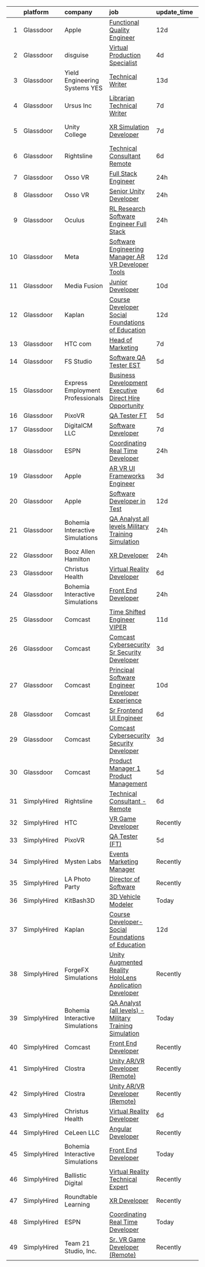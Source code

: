 

|    | platform    | company                          | job                                                                                                                                                                                                                                                                                                                                                                                                                                                                                                                                                                                                                                                                                                                                                                                                                                                                                                                                                                                                                                                                                                                                                                                                                                                                                                                                                                                                                                                                                                                                                                                                                                 | update_time   | location             |
|---:|:------------|:---------------------------------|:------------------------------------------------------------------------------------------------------------------------------------------------------------------------------------------------------------------------------------------------------------------------------------------------------------------------------------------------------------------------------------------------------------------------------------------------------------------------------------------------------------------------------------------------------------------------------------------------------------------------------------------------------------------------------------------------------------------------------------------------------------------------------------------------------------------------------------------------------------------------------------------------------------------------------------------------------------------------------------------------------------------------------------------------------------------------------------------------------------------------------------------------------------------------------------------------------------------------------------------------------------------------------------------------------------------------------------------------------------------------------------------------------------------------------------------------------------------------------------------------------------------------------------------------------------------------------------------------------------------------------------|:--------------|:---------------------|
|  1 | Glassdoor   | Apple                            | [Functional Quality Engineer](https://www.glassdoor.com/partner/jobListing.htm?pos=113&ao=1110586&s=58&guid=00000182815f63fba22388c6756a4aef&src=GD_JOB_AD&t=SR&vt=w&cs=1_cbaca773&cb=1660027889040&jobListingId=1008034378640&cpc=AC285F3A3ECA6BB0&jrtk=3-0-1ga0lup16m6rr801-1ga0lup1ng4e2800-43c7330fad5ffcec--6NYlbfkN0BvKrLyj5gPmtZO9T8euul8TCxuuKNOtzRJOomxnwSEodTz2Bc-sPZlt2Zgji_QUXFh8lrwF8Js11CfuiTsiDPD1-78bEtOWy8QgDVdOIzBMNIbLMW7K23uFOnftuPrmL6qRppLJBBc-zFhVqeU2ioLYf8bvhV59MeokSRuTzrdjIbrVU1KJlo97YlcQPwFzeUbbmM-f3X7O4-5r18F1KfPH2AVSnYCVefGdWNVQPQG6PVtGyF0y1fsO5RePPkvreXrZq-uKNdvWEDyquuYKVkdm0K-nI58nF-XEKvehske-BWAv9s6Om9u6TJNKLsKtmaFuwm427OKEUW5cW8cJrYF3iQYQv13mfwD8hAoSjmZgNS9zq4zxDELLGRbRbOOpmCKHqmkE9BN9hh9W4ExJIq79xEKphwwKDh3IzTdwiD7ncgOO87qw1jKT8uYK5kx7VL7btmAcKFVWGXNuXLNpqCen5OWsj3KEMkwQZUvFAdDzDoLS8Do4qwr3CpNCLH-X1Hx4ZEiqxDkluluojw914opzlxw-WEHx7h4HcbfZhYnvxPKSsJDq4nqXqbmRV75G5WMgtG08HOZiYorQZlkqr10xpxL0Gh3q3K1cI29uUIS7KBLXEnkGszCKW8S6fzbB0YFEHEcbdLhzWSHPPAmC71kWWhnEUKABO90leinaAE8foVUrE1U3oF2J4THnASDq3_Ft7MZ0X-Wk_NAXwF-RN5p9WmZuTDOB4pktXSDAZ6BrhSMOyk1kbd8NqwIXxKwdEa_hz31yUsOJSd4XRaUaZTgM1B_S2NNAZryCH9RaPt1jIGlLBm2p6dpGGF2L56eQFWYVqEsFA3_DX0CTXJ7E7mhMqAuAJVahWtXKNz0904s7i6eFhE79Gyt0sDtJycfOq-dPxvsWztRwaZchTTbvq9O1Qu1OoIy3m5ueOzJYQJMyU9rcror4NaK00QkklLlQ7eWS2QVgdIFFw%3D%3D)                                                                                                                                                                                                                                                                                       | 12d           | Cupertino, CA        |
|  2 | Glassdoor   | disguise                         | [Virtual Production Specialist](https://www.glassdoor.com/partner/jobListing.htm?pos=125&ao=1136043&s=58&guid=00000182815f63fba22388c6756a4aef&src=GD_JOB_AD&t=SR&vt=w&cs=1_5813a09d&cb=1660027889042&jobListingId=1008053583866&jrtk=3-0-1ga0lup16m6rr801-1ga0lup1ng4e2800-dbda417d032ffc02-)                                                                                                                                                                                                                                                                                                                                                                                                                                                                                                                                                                                                                                                                                                                                                                                                                                                                                                                                                                                                                                                                                                                                                                                                                                                                                                                                      | 4d            | Los Angeles, CA      |
|  3 | Glassdoor   | Yield Engineering Systems  YES   | [Technical Writer](https://www.glassdoor.com/partner/jobListing.htm?pos=101&ao=1110586&s=58&guid=00000182815f63fba22388c6756a4aef&src=GD_JOB_AD&t=SR&vt=w&ea=1&cs=1_801f9797&cb=1660027889039&jobListingId=1008030892162&cpc=68A00FE77CC7F784&jrtk=3-0-1ga0lup16m6rr801-1ga0lup1ng4e2800-a55e992267a9518d--6NYlbfkN0BVP5m4HQPSNcMee-G5E3rxxejvMUiv_ikgeK7aBOuyzTZqSy5xc_KTWU8kkp9btSujrhf6kI4FvM_sf4oxt4uUtKXaEUx5qiG8Tcr4IQso_Ea3WtytBnAk9nn0wzolXkRm1hFL39UWxkdj03argBEknToSx1QUBEnEBXgE2aV7C553rPMCWqEHP99lE2j5WvFqsinN1hLfze3etYldKI1u0Dnqw_S16c2yhVL4Z5NToShWf7hgMBobKbS-hIUR6_hXGIyunk5myl9C8_QU6S6wTQATuuD9-LUsVBW0kCSJmJV6LQvxr4sgHy1ZQUTzcfNxnS-a-mNIw3pyuwc_erpK1mJICfie65RIGEvgsz02upppUoLCLy8lULm5k3G4x4dWtBqsz_SXoHxpu67pGa5c6AAxQjVVhY8-b_8SX4HaYhJ78x9u3nvK5asYFYK0mMZRIGriWNdh6cOVFXh28LtZzcoqZ0nMdPLZJJiVaadczGP2jl4izqRDlEyUIxQ7qgMrb8_20pycpA%3D%3D)                                                                                                                                                                                                                                                                                                                                                                                                                                                                                                                                                                                                                                                                                                                                                             | 13d           | Valencia, CA         |
|  4 | Glassdoor   | Ursus  Inc                       | [Librarian Technical Writer](https://www.glassdoor.com/partner/jobListing.htm?pos=116&ao=1110586&s=58&guid=00000182815f63fba22388c6756a4aef&src=GD_JOB_AD&t=SR&vt=w&ea=1&cs=1_63a1ec9f&cb=1660027889041&jobListingId=1008044944407&cpc=F41FEAB56D215062&jrtk=3-0-1ga0lup16m6rr801-1ga0lup1ng4e2800-83b452aef06402e8--6NYlbfkN0CT8vBT9H5mqECx2dfLV_FONLPDKpIRssxVwtj05Tmm4rA5I0VNOPdM1oYsK66ov5qAZ0xrrCKxr-PSiKeqDuZZ3fzv2awHhKXwIjf3CPGqpOjp7zpg4qVC67oIrdNguA182wCncavh2A1WgxcWBEEM8SyEVxXe4uuy3GtF5hWFDyO5ryBBc4ErL3xR6haq7qhkqcqrWbSOcpSp-lQY5wMiuCoDixKrPstGn5sAjpZlwW0g3hb_odD-SmGiUGXaPsnYhezhSJPV0hyp7d1s9X-rF2-ZnR8WxHbvHFF2ThdM7wrkLHe98S8pfQqiWF3TnjcH-2idVD1qmZb0gkswqWu9gv8xqgzVGbb-z7kwtOUJQH04zjPgU5fPSfLNqn_pSuewbXvM-o03sBhwQCDBLGD2AEvKBQcxdP_4NRQ_7OpaRe7OpjMd17sgvRmnKrEFGD-rUtU3V0k--tscVr9OFgLOPqQ2TXUhCSrpiBJbu4FfkQplyDnlYbL1fz6OqhYTL4EwKI90RESmx-19l0Ny2fqnIInQxnK3RqecyuDMxA_SRTMEW098BbWTrYcHsvZydI_uFvJz4BsVsgaPcQmCMHGxIy0kgxHHR22PAvB7ZFi9-Sx9drM5L9pwg7g50xrd7To2oohraJG5GjAr0Xi7Cmj4BeHpdfo3e45wbB0DHQrRlnHMrJH0bdiQUXd3QbyUzD0kyA8cHo0EgcHuKj2BhzLsvvAbyBzxznJPs9tPqxgAniKeElReFkQi-mQ0jCl5pIz87Sxn-cWqZn8LEmuWHLHItZRQATm6m6QVz2S5qm5juE1oFsupKxM9EMcn0Z_IxgeAxYzMFLbMnIjXufNld1m59ekE-WUs06pOFYUj_FIhpUCTDNrjXo42LpdU-cKWTJ5hREEr0Bg7Y8jsrheGmvmTjs-MhDgJWFmRIJMVmEnBjVWmLJG1_wadboZng4ij5YS3iKiB-IsENmQGFXvDmqBkKAHwk6qjuAOam7AI5zCxnbKA4wPPXkfzW8a8ogg2ovw%3D)                                                                                                                                                                                                                                 | 7d            | Redmond, WA          |
|  5 | Glassdoor   | Unity College                    | [XR Simulation Developer](https://www.glassdoor.com/partner/jobListing.htm?pos=122&ao=1136043&s=58&guid=00000182815f63fba22388c6756a4aef&src=GD_JOB_AD&t=SR&vt=w&cs=1_6b0e6f70&cb=1660027889041&jobListingId=1008045170781&jrtk=3-0-1ga0lup16m6rr801-1ga0lup1ng4e2800-7e8d932c473e18f5-)                                                                                                                                                                                                                                                                                                                                                                                                                                                                                                                                                                                                                                                                                                                                                                                                                                                                                                                                                                                                                                                                                                                                                                                                                                                                                                                                            | 7d            | New Gloucester, ME   |
|  6 | Glassdoor   | Rightsline                       | [Technical Consultant   Remote](https://www.glassdoor.com/partner/jobListing.htm?pos=126&ao=1136043&s=58&guid=00000182815f63fba22388c6756a4aef&src=GD_JOB_AD&t=SR&vt=w&ea=1&cs=1_5ba3c322&cb=1660027889042&jobListingId=1008048646184&jrtk=3-0-1ga0lup16m6rr801-1ga0lup1ng4e2800-a681c0a899b70068-)                                                                                                                                                                                                                                                                                                                                                                                                                                                                                                                                                                                                                                                                                                                                                                                                                                                                                                                                                                                                                                                                                                                                                                                                                                                                                                                                 | 6d            | Los Angeles, CA      |
|  7 | Glassdoor   | Osso VR                          | [Full Stack Engineer](https://www.glassdoor.com/partner/jobListing.htm?pos=127&ao=1136043&s=58&guid=00000182815f63fba22388c6756a4aef&src=GD_JOB_AD&t=SR&vt=w&cs=1_518f5824&cb=1660027889042&jobListingId=1008060795548&jrtk=3-0-1ga0lup16m6rr801-1ga0lup1ng4e2800-24c39638a507cf01-)                                                                                                                                                                                                                                                                                                                                                                                                                                                                                                                                                                                                                                                                                                                                                                                                                                                                                                                                                                                                                                                                                                                                                                                                                                                                                                                                                | 24h           | Remote               |
|  8 | Glassdoor   | Osso VR                          | [Senior Unity Developer](https://www.glassdoor.com/partner/jobListing.htm?pos=121&ao=1136043&s=58&guid=00000182815f63fba22388c6756a4aef&src=GD_JOB_AD&t=SR&vt=w&cs=1_168061bf&cb=1660027889041&jobListingId=1008060831234&jrtk=3-0-1ga0lup16m6rr801-1ga0lup1ng4e2800-a6327ebfa0ccbba5-)                                                                                                                                                                                                                                                                                                                                                                                                                                                                                                                                                                                                                                                                                                                                                                                                                                                                                                                                                                                                                                                                                                                                                                                                                                                                                                                                             | 24h           | Remote               |
|  9 | Glassdoor   | Oculus                           | [RL Research Software Engineer   Full Stack](https://www.glassdoor.com/partner/jobListing.htm?pos=105&ao=1110586&s=58&guid=00000182815f63fba22388c6756a4aef&src=GD_JOB_AD&t=SR&vt=w&cs=1_10ae878d&cb=1660027889039&jobListingId=1008061777948&cpc=9EDA28EADF1DF7F0&jrtk=3-0-1ga0lup16m6rr801-1ga0lup1ng4e2800-287f2fd63625920d--6NYlbfkN0DYl4UJW4r1Vl7FEn6T9F-rD9lpC-0oMJVSiWjK_MGUd8e8cHXcpv6KPyjLHZEfqkVDT8BL02zSvLoHpcfsSGsBtoES-aRgRKaU6FSl-DkHG1cnhcX_YE2Nmmfv1SwJj9U_SQnIBH7FDDHkAr9L545JIm59MEEmngSL7D7iaUp0A_o53PJjwDy9ZWzi4wx1V9iCJXr106OKzAz0PfTrocWzZhULH03s4MFdgliR4bXvQGnGj-mm0YT1y8o4PD1KOGou7Ue5l3cfx2S1S3gG53xnJhQRE4trM0AiwGvLwjFZMUoTLDXmXl3RW_62vSQ62BeCfCjIKUJoU6NAXB9txnRQr7wlU9GG827XQlTEJPwuPgYQsHkYP4A1hgY-wVcnl0QYfoiFoXF0ffl3RueeivoyKwliGpAKg8jN-p0lDmp__R9Jw0qPwsJqP0QF6CqIFixdjCfra2EQXtsAOrhqSFHVLaZd9JHTw5FINnYuNHg7mb4iE9jM4wHpFRjubd593T83OreqEc0salzpvJ8Zl37f46vyMvNzdLS5DRiyGLBfNP6Ps1iNZKwQYau6ZBPoaOt9ji2Gn_lP7vrkwxdRSnkVjmGW7XBSaDrSYwfU8XpB3O8FqenB4gzYJFvnAxE3pAYXil_fif7pxBWqS7fT0j_Y30V7ZwQq1kM0eoPSKDwmlDf2-WK3-c9twsf01x5PC74k2QKF6ZHUtQVlCVbaWYv8jLnycMU6Y7s-CdFhcbJ6KU-fA7e7uIZay4JC4KdY89W1A5fVP5W03OMVAlqp0z3M0UfM0qoWiqpUPdQl27N_u4Hd48qiu69ayB_i4BlsDCAiWrkUqcP7aeCbBbOfNqGjkq_oETgOC7KaXw-Pj1bcOlT-w7Vk_rmd8m0v2qiycuAq1d8Q8zb7mmBMGj-QNh4bZZ7Y5gZKpOgBXrFxtuYmucETz-FsoVje27eJzhkLqS7lhWXjoDnodFBb9MCZRQRLiFq7TVkswP-_u76Ghtuc4-jvXyI9_tZH3QUllFzWo8mCckVtwEUyJbFU2pju_hbLVZkxg-G9nq2tubbM931xAIptNiKyFZM-Qnsm8MXHCZ-8VFlWNYtDTQ%3D%3D)                                                                                                                                        | 24h           | Seattle, WA          |
| 10 | Glassdoor   | Meta                             | [Software Engineering Manager  AR VR   Developer Tools](https://www.glassdoor.com/partner/jobListing.htm?pos=103&ao=1110586&s=58&guid=00000182815f63fba22388c6756a4aef&src=GD_JOB_AD&t=SR&vt=w&cs=1_a3b5e12d&cb=1660027889039&jobListingId=1008033314231&cpc=C5F9C09AE97B3D2F&jrtk=3-0-1ga0lup16m6rr801-1ga0lup1ng4e2800-2b621683bd873ed9--6NYlbfkN0DYl4UJW4r1Vl7FEn6T9F-rD9lpC-0oMJVSiWjK_MGUd8e8cHXcpv6KPyjLHZEfqkU7WcSZuXbmZfIUhhQ_HFC5L9AvTXuL3VHBavrUq3c4Mw-5YietqrUjyiCjTMKXU0rAyjymil50WMpzrjIuTkp2EReeXYNeQBhc0YOnDi-DVMWBl_Z0NF7SoX3QJwYOsggW4o_4BNEeialCbswwBHPfHq4nPr5XQzMvd3vZAardXJJ1GP94MAIu_moyBGbjp_6jwf14QqRV3f99wfZ8EsYHlrZiJcr113gN0jx4a3G3--hjnljm61O1AYsb12NY0Qz2lQ6oYvyHhGka3QkmaUB7Xwk6pBQPgeNCcOPF4oAQygczntKX8LH4IBhPw8v0rx7aG7MjrZQ0hU9Gt7xRpKKrP-S0sko8UUnSHQu8ROG8lgiyWZ4osfoMNmzfiM0D_siTpGtbESIh3QGBYrDB0uwyinoOLSUepUMjO9rnmxhEgOkN66_ZcCkdGL4ZBfnL_DBcJv6t4Vt8Yw4nZyEQscUJWZMlUccyOjO9kJNZn-N1ZmoJpMO-2zcYq9hdR1zCWSqhCo3o1YyHjQWeyi0eNRD5n8-zWKHrFSRt3Mq8jOFmItsOUjeM6DEvBswn1cQl4auWEbskU_97_9LXb1YetBmJKaBNIMWwg1s99MCvuRXwYJOX4O1BV_9NeEZ62x4QMlkDZXl4IupDIOkIfGqbyqOWAmiAGoYxzl50Pz3WpqdabARIn_nXuowXo7iuSEA12k-vr8mpB45kFTJ_4RedclH8EQmZnFNy_kCI83qmZ6rc4lMzu1sk7J3g48z1XzZxxeFjElfwNlQklgP6-vwzDI4BQjL_dg_B2CWPOpEDMuxbu8FnPR6Trs3geC6N07jmH4WatNaWGmIk8En1sPGpvc8orRklpTOCV2JaTfFPyxMpqoGJs52XV2twwQ3UeimcUntGidasO444eOSFHIE8Ffx1rKnNTeI174gJYrU8Ukp_ph3lvlR8F3HNUqH__IrFVjddQSoCA13GilPsDz8fnbF1jG0ffpCx2nRHvI3Z89PwH-ShryNfxp5Lqr4RCcHiahq0jQQ8wb2jrQ%3D%3D)                                                                                                                             | 12d           | Remote               |
| 11 | Glassdoor   | Media Fusion                     | [Junior Developer](https://www.glassdoor.com/partner/jobListing.htm?pos=130&ao=1136043&s=58&guid=00000182815f63fba22388c6756a4aef&src=GD_JOB_AD&t=SR&vt=w&cs=1_4dae8f54&cb=1660027889042&jobListingId=1008039143147&jrtk=3-0-1ga0lup16m6rr801-1ga0lup1ng4e2800-c19c19860d859311-)                                                                                                                                                                                                                                                                                                                                                                                                                                                                                                                                                                                                                                                                                                                                                                                                                                                                                                                                                                                                                                                                                                                                                                                                                                                                                                                                                   | 10d           | Huntsville, AL       |
| 12 | Glassdoor   | Kaplan                           | [Course Developer  Social Foundations of Education](https://www.glassdoor.com/partner/jobListing.htm?pos=118&ao=1136043&s=58&guid=00000182815f63fba22388c6756a4aef&src=GD_JOB_AD&t=SR&vt=w&ea=1&cs=1_5bcf934f&cb=1660027889041&jobListingId=1008032995009&jrtk=3-0-1ga0lup16m6rr801-1ga0lup1ng4e2800-c6080bd60cb4adfe-)                                                                                                                                                                                                                                                                                                                                                                                                                                                                                                                                                                                                                                                                                                                                                                                                                                                                                                                                                                                                                                                                                                                                                                                                                                                                                                             | 12d           | Remote               |
| 13 | Glassdoor   | HTC com                          | [Head of Marketing](https://www.glassdoor.com/partner/jobListing.htm?pos=128&ao=1136043&s=58&guid=00000182815f63fba22388c6756a4aef&src=GD_JOB_AD&t=SR&vt=w&ea=1&cs=1_3ea1514d&cb=1660027889042&jobListingId=1008043706075&jrtk=3-0-1ga0lup16m6rr801-1ga0lup1ng4e2800-cd8b158dfdadeb89-)                                                                                                                                                                                                                                                                                                                                                                                                                                                                                                                                                                                                                                                                                                                                                                                                                                                                                                                                                                                                                                                                                                                                                                                                                                                                                                                                             | 7d            | Remote               |
| 14 | Glassdoor   | FS Studio                        | [Software QA Tester   EST](https://www.glassdoor.com/partner/jobListing.htm?pos=123&ao=1136043&s=58&guid=00000182815f63fba22388c6756a4aef&src=GD_JOB_AD&t=SR&vt=w&cs=1_03a20b7f&cb=1660027889041&jobListingId=1008050331968&jrtk=3-0-1ga0lup16m6rr801-1ga0lup1ng4e2800-e12927cc237a2557-)                                                                                                                                                                                                                                                                                                                                                                                                                                                                                                                                                                                                                                                                                                                                                                                                                                                                                                                                                                                                                                                                                                                                                                                                                                                                                                                                           | 5d            | Remote               |
| 15 | Glassdoor   | Express Employment Professionals | [Business Development Executive   Direct Hire Opportunity](https://www.glassdoor.com/partner/jobListing.htm?pos=115&ao=1110586&s=58&guid=00000182815f63fba22388c6756a4aef&src=GD_JOB_AD&t=SR&vt=w&ea=1&cs=1_54a22e15&cb=1660027889041&jobListingId=1008047518646&cpc=1CBFC3E34E2A31FF&jrtk=3-0-1ga0lup16m6rr801-1ga0lup1ng4e2800-18cea55ab2aeec56--6NYlbfkN0BSnN0LMyOAGGxrx9LRLb9hpZopguP9_EtaW0NMG3m5QXMmFFuPkVxu5VHpdXPNUtOsY8F7AuBqoaJcQlHB4i-T-A0gYqSkddb1efEP6wUrga51iG2KDhm7IYk5ccQDPKCeOhXYsabp66C4gKd1cR4QkyXC4yhg2XAI63t2M25IeUz_nCd3F-gE-BCVKvvr_n5rBzOZmFKhqvWOJzCOPdZ72U4xvx-VT76qu1OCUTRBUL2dqb8IyezZmGR2KR46ux7kyvBGnLjbkKZtQn9JTQKgfwVpVQ9KBJ-xpSVKwxf0y2NOCajGM-883PML1hCBbuIRswEs1MXkXbXTQF3EVQW95HTfIGEceZyklmJXXGkauJiDPm3kVD-jPwCa0GBRae1AYea5mvOEjKjKpbNEh8pvzDGF_2h6v29dNuDKxWjQmsa_tVsyi6byVVP3kjkq0mfwukYMF1_kHc4Xu_XByFR5eEdR_r4n8MM_-nc_yYKe1pcbWCoTVNHv9wCrg_bnnHGRzxCrBXGi0Q%3D%3D)                                                                                                                                                                                                                                                                                                                                                                                                                                                                                                                                                                                                                                                                                                                     | 6d            | Sterling Heights, MI |
| 16 | Glassdoor   | PixoVR                           | [QA Tester  FT ](https://www.glassdoor.com/partner/jobListing.htm?pos=120&ao=1136043&s=58&guid=00000182815f63fba22388c6756a4aef&src=GD_JOB_AD&t=SR&vt=w&ea=1&cs=1_e3520c8d&cb=1660027889041&jobListingId=1008050046406&jrtk=3-0-1ga0lup16m6rr801-1ga0lup1ng4e2800-0b933ebe8a9a479b-)                                                                                                                                                                                                                                                                                                                                                                                                                                                                                                                                                                                                                                                                                                                                                                                                                                                                                                                                                                                                                                                                                                                                                                                                                                                                                                                                                | 5d            | Remote               |
| 17 | Glassdoor   | DigitalCM LLC                    | [Software Developer](https://www.glassdoor.com/partner/jobListing.htm?pos=129&ao=1136043&s=58&guid=00000182815f63fba22388c6756a4aef&src=GD_JOB_AD&t=SR&vt=w&ea=1&cs=1_f6c66745&cb=1660027889042&jobListingId=1008044941700&jrtk=3-0-1ga0lup16m6rr801-1ga0lup1ng4e2800-0b633cf967f45a7e-)                                                                                                                                                                                                                                                                                                                                                                                                                                                                                                                                                                                                                                                                                                                                                                                                                                                                                                                                                                                                                                                                                                                                                                                                                                                                                                                                            | 7d            | Tampa, FL            |
| 18 | Glassdoor   | ESPN                             | [Coordinating Real Time Developer](https://www.glassdoor.com/partner/jobListing.htm?pos=112&ao=1110586&s=58&guid=00000182815f63fba22388c6756a4aef&src=GD_JOB_AD&t=SR&vt=w&cs=1_dd4b93cb&cb=1660027889040&jobListingId=1008061259303&cpc=D2F1DE17EE1F43B9&jrtk=3-0-1ga0lup16m6rr801-1ga0lup1ng4e2800-93294f70bda0590a--6NYlbfkN0DAFTyt7pbDCC2JPO79CSdi1dIb81yjczP5qsKcZIxgiYm3-7g-689Ur9xqU8QiYHX0vxjHosDHNd9LRqDNa3qGoAgnMd95u3TvSi6IiPgQw6rYhEbKJZV0ezWwJKLvWGhiOvYkYD9sYAgdi_VnHJUl1Zc13VQXs5QZe6c6cSEggq4EMRGQjK5lQjooU6Zzl9DT8S26R7wGCs9jk04lcG4HvpiSXGieWH_gemh9D23AinHAG5rokIWk4RPRvRx4n32rtxSdstf64mOgN4UaV5Nb84jchpVNtGVpaQ-kaPpSpZj-lnW5NNyQeEw_IFn0i76W9__ElD6tSJ7oMDsLWEFHdYQ-zE380Bk1boF0MqA2oOf5PxLq4LuVRNm9mefLhcfREvVqkevjheX7e9w_gWp_09z-dmbJr5RbAa8Eze3o6Xkql5KsfqRisypq5ssj8Og%3D)                                                                                                                                                                                                                                                                                                                                                                                                                                                                                                                                                                                                                                                                                                                                                                                                                                | 24h           | Bristol, CT          |
| 19 | Glassdoor   | Apple                            | [AR VR UI Frameworks Engineer](https://www.glassdoor.com/partner/jobListing.htm?pos=107&ao=1110586&s=58&guid=00000182815f63fba22388c6756a4aef&src=GD_JOB_AD&t=SR&vt=w&cs=1_e16765ca&cb=1660027889039&jobListingId=1008056590557&cpc=F41FEAB56D215062&jrtk=3-0-1ga0lup16m6rr801-1ga0lup1ng4e2800-755e4e1f8bbd6e4e--6NYlbfkN0BvKrLyj5gPmtZO9T8euul8TCxuuKNOtzRJOomxnwSEodTz2Bc-sPZlt2Zgji_QUXErRRnd3Vp33i82mbfr9B_PKwk1K8gp4La2f3srgvqDy6WupVnxY6NIp3F19EjsSl4sO8SLlB_xbRpJLqiIr5dP7Kr4hmV9CW7wAONf4EZvcXhi6pcX-fsYsjbjPJ02wQqdkM6o4mJtXIDX4qdBGeVhSzgo9mR5DIhYdqq3kuyDmxltFm4JXXi3Q8_Fy1885y0NFw3rlDUvZILqBnPUOJ1YbxO3zYwyYukth4MA11AGsdhOKRIYkXUOV5NgnKhjPqzwGp8t3HlMBupT254UAppGsz6VC8vY-xqtNw46eO_hAfZ6uBJS1trJx_GT5OQGTF_tm28_CTmRDEDJ9eNX-SWvTKkBxPNMf01hi1oaq9rWmfhL_hGl-s2w9fSzbdETSaVD0xXK608lGZ8M6-V7_oLLELdAFrEEBoYeh_EkEJDJtHdf2edZit0kSskDCoXLxsQ6zdbaWKQ-jQtCR458y5AWnQjY8LSd9QFPYEbPICfXPTlm-jKlyAMBFSnBiwD5VJEWSjOkNLEtxDh6zews7t5Gipq13UhgMOEA6q0uJ58OvV2DLouyH-kUvYx6bNjDCfs396AQXgo8UGTcz36cPVj1Ae4kRhEMlBBk3k5DLGQk4x2haOXLlUPSSrH0IQLB7HjtpjEk9z9-nkq689IcxdakrbUZHkEVnSrzx-ytg_xNHxR7-zq5PnlTj5FQnt_Ftvfw9GFV7YO_CU_lCkDECkbCEGaMBd0Lfwo3LurN-eRaOE6AateUO168t8cY-4o2fjBnp1epsjwmlt6l4RbW3ZCXvcR1P4aXoJz5ICTOVuL48RWM6VMf_82HY0yKpsfFRwswD5mEJXnhVG-k6MVUEUC0KMmdBynL5w3fHT4pRJ2tinF0-I8NKydXLehRecuRv-49gCW-olysBg%3D%3D)                                                                                                                                                                                                                                                                                      | 3d            | Cupertino, CA        |
| 20 | Glassdoor   | Apple                            | [Software Developer in Test](https://www.glassdoor.com/partner/jobListing.htm?pos=108&ao=1110586&s=58&guid=00000182815f63fba22388c6756a4aef&src=GD_JOB_AD&t=SR&vt=w&cs=1_bb4fec47&cb=1660027889040&jobListingId=1008034378637&cpc=AC285F3A3ECA6BB0&jrtk=3-0-1ga0lup16m6rr801-1ga0lup1ng4e2800-2cf6c8780da64479--6NYlbfkN0BvKrLyj5gPmtZO9T8euul8TCxuuKNOtzRJOomxnwSEodTz2Bc-sPZlbtkML8D-m4pJ3pgl7pUc194n20pf62cL8wFuh5pcduFE9XGm72tASPzQTilL8HJgpIvbdD4nK83G96VsNA5Lawc4IR9A6r_m-u-zDmJLv95WQgV2AbBs1PWFEeJjqfvyhRCXDKJIFdzKKK1H365HB9DFmDPKD3n1ezvJ4PKpbG2VIl-ghJ9nFoAjBQUp16aBIzy4IySz0rv4MkMX89bX1pU7d5N7lVY4qqfwuOqAC8yYi9LVnizjgLAq9PnzqMp_wNiEYw4UtGblA5iwobfAGU3gHfvFpUjYWMIoWbCSOFxBM1Yz9wz06l9BtK0hFxZwMjObv9saJKKy9g2CK9MJmeQ8szLWs8gx6izlzcr96yaUgwb7EcG3va3yfdanJMC1VcOZRvyIEtDdDZ5cpk3MLSQZTABLBOocSUnlApdfg6yn_6bxEnCxTvqRr4RHZBc9q0i_KTvdxyeYX4zpJ1Yvu-IHQMJrzRAelR8uiuAgpd77GFQl8hLRmOLtJchG2pk-_88OwoNNJ632UEK9rQk5kdBcfnflI2SejZ_2VGByOOQEiwgneWLUZQ5gCQbKb9L33ayUDuwlAsw2gOw3oXJWW_Wh-m61TgB2GAoYAbxYJNHzNCZKnYrOpKOvazzVJTVrCMGeAOk_F2CuQ4LgHkJRAeXexp6rjBxDC0_hf7vkUtTjUlgRr2q8g8Lm_zBE_dfMSmZsJmz3-Z-uqujKxpbUk7uVTdkiKHGuDW9H5Q7cyCZ2rMreR5gkLLDIHNnIm7faDFIXjcgHN9nc43IVc6BAxM0dVDFSX5skuRWdqIRONujI5Bt_K6bJ74Hi3UUFps9UU4udeiq3lZ985VQBDN1y-8tpyxX5hW8Sr1Iqwzb6J0pfF7yAF2uZ6qWOfIMzCTy7GRq99J6qdd7Jnnp7yn9Yvg%3D%3D)                                                                                                                                                                                                                                                                                        | 12d           | Boulder, CO          |
| 21 | Glassdoor   | Bohemia Interactive Simulations  | [QA Analyst  all levels    Military Training Simulation](https://www.glassdoor.com/partner/jobListing.htm?pos=119&ao=1136043&s=58&guid=00000182815f63fba22388c6756a4aef&src=GD_JOB_AD&t=SR&vt=w&ea=1&cs=1_97607757&cb=1660027889041&jobListingId=1008061516988&jrtk=3-0-1ga0lup16m6rr801-1ga0lup1ng4e2800-efc023f1f59a9aa2-)                                                                                                                                                                                                                                                                                                                                                                                                                                                                                                                                                                                                                                                                                                                                                                                                                                                                                                                                                                                                                                                                                                                                                                                                                                                                                                        | 24h           | Orlando, FL          |
| 22 | Glassdoor   | Booz Allen Hamilton              | [XR Developer](https://www.glassdoor.com/partner/jobListing.htm?pos=124&ao=1136043&s=58&guid=00000182815f63fba22388c6756a4aef&src=GD_JOB_AD&t=SR&vt=w&cs=1_279e9e6f&cb=1660027889041&jobListingId=1008060803386&jrtk=3-0-1ga0lup16m6rr801-1ga0lup1ng4e2800-a6aa136d948d8eb6-)                                                                                                                                                                                                                                                                                                                                                                                                                                                                                                                                                                                                                                                                                                                                                                                                                                                                                                                                                                                                                                                                                                                                                                                                                                                                                                                                                       | 24h           | Austin, TX           |
| 23 | Glassdoor   | Christus Health                  | [Virtual Reality Developer](https://www.glassdoor.com/partner/jobListing.htm?pos=102&ao=1110586&s=58&guid=00000182815f63fba22388c6756a4aef&src=GD_JOB_AD&t=SR&vt=w&cs=1_62dde827&cb=1660027889039&jobListingId=1008047942329&cpc=280AB1FAEDD8D536&jrtk=3-0-1ga0lup16m6rr801-1ga0lup1ng4e2800-4735e5d691d2221c--6NYlbfkN0DJ9JRso26i2D4tQcfl1gtFXJkAeNCKWTrBM27lH9GOblpLlfXdLf9Oa44B845qjccqGWQV0bhuZS8P4Y5Fx5HHIZlRV6fyFbLgrAQ4E0ginJD0Su2piCrovR8AzEAhT-2au4XHIr3ErP2FNn0sjVFyZFpJa44ClWMUOUhIWRCAq-3McAWIlnl1LWuuJO1jpbqUFK_M6Q3CoXEdOdPAuaP_soj5DIM09Fz_DHOlmnlq-h7ft_8azIh1KkzRstz0GVp_5ylOqTOQYT7bNPJsChtrjuYy4gVxk576a8riKUQR7JGonxEu4UMVH8PpohGo5eR1Dx7ol9q5P7_KivC3YWAgyxcmvTNPcad6tjUdeLsFqSJIfA6lAb2etBZLHApxAPPzbvSg1Xq2QZlurURoyNl46r2rKLld2aG6D3kJP1lX9Gx69dyfbtoJt_nL8oMR7g0Mnz5jgi-Y_p6hHQ78j2cxGq28PYdEr_CoD9GOs7_Q2gYs3qgHG987hTG5pK7JbVE93tWMG_X0dTon5Zx36zVJmCZ0qMiNWhtj1GKvczOisETljZUxGlzA-zgdsCABeNA%3D)                                                                                                                                                                                                                                                                                                                                                                                                                                                                                                                                                                                                                                                                                                       | 6d            | Irving, TX           |
| 24 | Glassdoor   | Bohemia Interactive Simulations  | [Front End Developer](https://www.glassdoor.com/partner/jobListing.htm?pos=117&ao=1136043&s=58&guid=00000182815f63fba22388c6756a4aef&src=GD_JOB_AD&t=SR&vt=w&ea=1&cs=1_5385c79c&cb=1660027889041&jobListingId=1008061516971&jrtk=3-0-1ga0lup16m6rr801-1ga0lup1ng4e2800-e839886f8aeecf0a-)                                                                                                                                                                                                                                                                                                                                                                                                                                                                                                                                                                                                                                                                                                                                                                                                                                                                                                                                                                                                                                                                                                                                                                                                                                                                                                                                           | 24h           | Pittsburgh, PA       |
| 25 | Glassdoor   | Comcast                          | [Time Shifted Engineer  VIPER](https://www.glassdoor.com/partner/jobListing.htm?pos=111&ao=1110586&s=58&guid=00000182815f63fba22388c6756a4aef&src=GD_JOB_AD&t=SR&vt=w&cs=1_8a0c8358&cb=1660027889040&jobListingId=1008036241803&cpc=9C938E8DE9AD6C02&jrtk=3-0-1ga0lup16m6rr801-1ga0lup1ng4e2800-04fd2616484b7bdc--6NYlbfkN0Cj-KmZPsf9w80C8b1WzNVrlanjD2SXJjxuCbUWHsXPZlTAgGmdtIUzoKTi6fK6WvYaumRs4qG5QKPQ1YMErYNwhAVHgRLO7ImsM2XZmBvY41VHXCpwXhYLpbF4niUt6IZjywuZrtG3zpjTTAHf4Eo-DuLVYa88xZizK_z_JQ5yQiYedEvD6I6VRO-yIb-SszXZVgmd5uTRfBSEG_S64Rl1XiOtjGBC0fHcfFJoI55RSWTcBdanLHGhbAFrsiTbZjZqyI_1RBGj77NsmEOP6ESQ7GAtzSwIImKsri_RVfIGuualL5v_vhuYI4rV1D32p_Mu0ceOzFrPCBlrMdayYf-Ud2GWbs65fWElC83hFukHsSiWp2vYEOuxxPYsPhKxnGTD3H-v4989Hp9LOP6ORLEsXKGATZmnDh2jb0v9P0ESXkl63oHRt4KIHxJKcOh48UIvpvtR5O3OGScLRfGJza6mJseTei26ssvrLl_2KeCiF_b8jNag_2swVrLr8hgzzUd56fXZ08Dn1aM9bZen--JM5bdxi41GI4wClVTkHjF9PZO3S926rAar6lVZcTSlDjGUYLLS-5o6ra47c64vNvWQHsMMNDk2GUx-kpTCqdZXTtMPp54C4rIhsJ6T20x8B58MGVNe-lJYcrqrxmGPP2O_R7fIQumxWAq7WiKmhJJtqKchUEsciz6ibyGGuzEoDH7CH41zr8dZJIFE61XO06wUQVq8ZAbWmLtZe6e4hzluBktuiRyvwZFBUuYFZJ2m0dCec2m9YFX9QTBzyK3Txch7rlwaMV5xdIQSNM8fCMkm-_2cYjOk5IXQneTsSDEwF-Aw1FtUqwWCYzfpzTHZdwanvr6NjSxHpLSsDXJK-Cns3qBm20ARLgZXQ_lyQ6Q5g4-xJTVSSXHvXamgA5LfPgpHK6lUCXWIztRlRH7Vw6BQ_evItGHDlDHjoTXUeoDCYWeI0TVjtqEJ5iyiJWZg3WU9TYQtMXQ1TI8cpvOe805DeCxUCgyyc-5uENtHwUFVSYWZwH0dNgBHWBbizvz4hKcgV_6j91r_k0Us8eD55BD4ajbmJAyR54ltvShwHtxHl9vzAPPN1hMiXsvMuY0iohGuFRO0yFEWcRvTzVf75WJDOkjnN0HQqeksMAnAASrtR7m0zmAWI9b1iCQTGoKwJCMl)                                                                                  | 11d           | Philadelphia, PA     |
| 26 | Glassdoor   | Comcast                          | [Comcast Cybersecurity  Sr  Security Developer](https://www.glassdoor.com/partner/jobListing.htm?pos=110&ao=1110586&s=58&guid=00000182815f63fba22388c6756a4aef&src=GD_JOB_AD&t=SR&vt=w&cs=1_20d9d830&cb=1660027889040&jobListingId=1008056328131&cpc=6945AE2F4B03E059&jrtk=3-0-1ga0lup16m6rr801-1ga0lup1ng4e2800-e0f9af4385fcfbe5--6NYlbfkN0Cj-KmZPsf9w80C8b1WzNVrlanjD2SXJjxuCbUWHsXPZlTAgGmdtIUzoKTi6fK6Wvb1VWNhXWMdA1O32zwGlku-dWzY8sxpBoJG9LyfMqXoherr1GjVe2pG42OfMFiLIwMudyjQSbrW2-K__c44IwxJTpwYXoyxpwr3WoMLPhpgReUzBYATlgS-yt07LOPeYGmOfGWOt3Pi1aOJCroZO_aLUw4tM2oGu7WhsUXggO4PIY6F6FNBt6X0xMER6kWQThiwu-v2_J6fKsi4dfFmZDCZdE1bw1PBbxFRPToCl-3lqMc7MQrIBEByuRjeLHMArScy8_ZsluA-zzqwIQfE0BcgR66VlAE-CNHPvN7hbmcax2JZyyHJIty-FbNa-7OlHJZMkcol0um2GnUw1bOblPdmzKyQLa-1xq93aduCR_HnTA9LP6U09CAaaSGypAlaJZwdkVmnikMQVv0MJzBOlKG7LpkHxegod76mx_KC93CBRWNyN5P_uX1LkBumdBBJHpr0cRaecnKad81DT9AlQ2vfAOTRQE44BoJrRAmpwSjMByfXsGvOkM8dcbEtFn7CKrvRfOFbK5X_6bQWvlXex_kaQhsLZPwCtlQuhW-vt47WTgUv56DfqwxG5VO83YupO3_Q8kc8DyW90RQ2YA8kT8GSmT9ORlTUbkmDxuAS_-ogEv7AelP6-oeRjLyuu_KZWCKd6eGBDwja8Ta1KD6cOMKQf22Y2dR3ACzu8ZNW-Ej0i4juB9q8Wg1oQPAx9NEisnCUOYhjoU2wUIh6yC4px32Yf1MhdTtGXqMMqsqDSczlADephKCFS60wtyWxn6L7lJirVml_LmczrGDC-7aQ4rgfPFSGyhk3pbT6IO2d_rhRA13KUQpI1g1iagfk9EnI90d3a32mjydQKg81uIkETyNysSj_8F0MQBBJvlRKWj50C6BUurY20yfQOkxz-qnyUxcnoHSQc2B4RAejdh_HGDMivIGs-c55DEObAbjAxW_MDD6xgrYfzvgq3TiEBJGskX3PMs5Ce67gV2DJ_AfqwNjl3-IL634yI-gI27xP1DPiWy41zkKTftKe59KOBhVbqMgEv2xO3OTFefDDHoHNq8CQdMRsMNYgUQbnaqgBGMkvBDvceQnJAxvNHNl2ZTXCgVVrBhy5Rx-4smiwiwf6pqtUOh_Mn0LqtyCwxaIInrOFGYHYq8UpuZ4ZGcMGMvwVYl1TC7EjLXpL1xc443QlQ4aS) | 3d            | Philadelphia, PA     |
| 27 | Glassdoor   | Comcast                          | [Principal Software Engineer  Developer Experience](https://www.glassdoor.com/partner/jobListing.htm?pos=109&ao=1110586&s=58&guid=00000182815f63fba22388c6756a4aef&src=GD_JOB_AD&t=SR&vt=w&cs=1_ba60b8db&cb=1660027889040&jobListingId=1008037635229&cpc=D99DB9A39DE67464&jrtk=3-0-1ga0lup16m6rr801-1ga0lup1ng4e2800-a3e2ae6463adc4df--6NYlbfkN0Cj-KmZPsf9w80C8b1WzNVrlanjD2SXJjxuCbUWHsXPZlTAgGmdtIUzoKTi6fK6WvasFusi5K-DoLnWO6HYAvc3AXoaxAkN8HfNyf9RmDcPzjkiHPDUQH7ruz4FXPxsyYAgsmeAJmudWpEWT4YZjf_on5F_oZ7C2QqR1Iij0RZBhUwIfpMIeFo7t3tNXz81cYa09rj1wyqliYBihPglTbKxoWKX0XqFUw-FqNAsSaIbmCiEt6SAewgpgjDz6uen9gbDrBUxvodo4m3dn5m9wwO6UAFJq_UUhcxQ2tq9Hf2SJLzJYGLHut-3M0wldVXNCVqNTi8KJ7um4gG_jr5MnkzwnogstViJgZvLCtUVPFjopUl_sBuuz0a1cNxx-5EDb3fKfvhYgXoahgXNNeAFgVQTzCv1rDd2KlWp8wQ4mraHFxK4qahSigxFtGArxjCFXkSNkxFUEqdAJRT7_GJNvfh1yLoihLWiQV8R65YfYLguVmTJPGtqHQwRZUUZknij2gYNoExouxMilbYkSA2-cUKPwBLFHAUBIFZaBIeQHqcsLrBAYQfiU8F6p7XVLvwd1i7W1aW2bgSXcDSSfO4r9RpLiUpsX2AGnp9OExkzZoyHsDF6p8rsvQOHpdoZuuov03h6Z2riqAxYQFhxM2ti357Y9MrN8Dj1f0VXYsc0qsvaTcTYgI3vyEOW6-SSIsFvZezm2zs3iuq63Q2Oi-M2xaYtNgztqMxgEqZdRkHFapfl5E7ne5891GUHvOuZZ_WpqCnh1ze5iR4WqfBsaR7fpa9qI6WYx6unHdZM5_ySDIls8dmmn_0y7eHszlpc5-f-TgOMwtYD1gwDI2igUPCxei2ks-Nj5b_qBeAlQeBB8BUj6Xpzn_9yL0t5W_gJNqDB5kiLf-MGHLqYamy0FRzCGYPaoGh-hU9_-V-uWpbnSOWCT9jYxr4cbqLNt1xU6U0QDdQOpkfOf87FH1P3Hgq4MSercUnUrsv9vYY25bO-BcJbxXap8zbNKMdaf7OEyxredvZm6-_tb_Ox0l2t5DxWc0LIb9f5giw4dkc0DNKeqwUmYWtH4hBcDntEK9lNknjBWdmeuvc4Rn4lxIl-cNLMfsUMw15HOx279UdRQQmj-iupm_e_5QapJtf5JNZ-FeKpsrgl7FZtjF2FuHLgCAbs6mQs27BT5OG677GfnbYq_6TTiwPksW5GvIcIiiru1gqmTT8%3D)               | 10d           | Philadelphia, PA     |
| 28 | Glassdoor   | Comcast                          | [Sr  Frontend  UI  Engineer](https://www.glassdoor.com/partner/jobListing.htm?pos=106&ao=1110586&s=58&guid=00000182815f63fba22388c6756a4aef&src=GD_JOB_AD&t=SR&vt=w&cs=1_20290354&cb=1660027889039&jobListingId=1008048394961&cpc=7095061949A44974&jrtk=3-0-1ga0lup16m6rr801-1ga0lup1ng4e2800-f7ce7161764c0419--6NYlbfkN0Cj-KmZPsf9w80C8b1WzNVrlanjD2SXJjxuCbUWHsXPZlTAgGmdtIUzoKTi6fK6WvYa47GfCiXGFIOmHDSKDilFhfhzu4cxTxSOwiN-vemInzN0Os34kUtcEhSYfTtB2F6DeFD2-fHcxreITk-QtNNn8c6-jidnNbtfJQPxUuApKVoS_AKrgd4pgQKebn4OAo6nGeLNmiJ74umW-ujvbxiMwhLklZIYuo_IhcCNQCeqcqtsFgxTyrHUo2dQIhUWjmB9f9alBnLgp_HBiC2oRWuDERhZBElBKPMb_flTO_b1fV6koJkf5XGwnMdcWlIMsBGy9fy1Yw83efTA-n60NERb3DDxK0IiNj-hf3oYSN9UvEN3-q72DirNi7jtWJanFces4jutZJWNFpBEbjXQIKhHShNTlpGS_8CZPi_ktUO585x86hohwu78BRn29FpqXMqbBZc0_5GCN_B0SqCHgECikKR9Sk-O4X2MAVF5yH-1nBFWW4L1tkK9K3N9sxQ_mBY2Bu0dyTOGrqrUH6RhZsYQssKTxurErs3Pt-uKZRnJYUIj-phFcoVmzk7RKP7LScOAc1W6JsZURg3lxFZIjXIdPcaPw8ubtDpFayYIx6Vz4OIGyupQstRQoAsm9BtrdGIDPoH5HkvzTlrEkcL3rLP7l1Ju0bdFZWsffw7u6os5Nju7HS2g4kQjnIygOne2GCHGvWhsAXpbPpiQLy0gk4AEOH39tA-ZJNYQEEi2cvL1uZQfNdyMPF4ZtIxtIBITzRWY6RUwcPpdd5bNfFVvHqmK7fph2g_FY5B5hg-8k9FwI3B7TxFQ0wytldqLYftZpGT8OQjxyI4-_9b70vcPt_4MDbUEt_ekfnsNBXF8eZ5HjH9ymEVfCpZ1y7B7H6OXmtXRQP7-XqGINwvbhRHe0J3i36wHvWRbFeloLlh-lowozvyZKZnSZV73JXZJfvp_mikl5DpsZsQpLoIvwA9LuCqPfg79UYt79S-xRyZnpt0ydavqGvfg8qzyfl2xfVk1cSfZaJ5zad434xoN7jF2wrU7zejJwlI4ACnAYz03eI7LBZ-52S2VoopVHkxoigLm4D2x3zOyJhr7a3z7h2SzeI5ouzN1LMesAdI_EfuumEfwjjJu5J70NBTXF5omEgmVAPVoUpTeoViCBG5r374Wc8jZhfb5Hn1JajnSQjFg0wpzyhbI5jqRqMOo)                                                    | 6d            | Philadelphia, PA     |
| 29 | Glassdoor   | Comcast                          | [Comcast Cybersecurity  Security Developer](https://www.glassdoor.com/partner/jobListing.htm?pos=104&ao=1110586&s=58&guid=00000182815f63fba22388c6756a4aef&src=GD_JOB_AD&t=SR&vt=w&cs=1_0e19f656&cb=1660027889039&jobListingId=1008056328124&cpc=92BEE8AC7E71C1CB&jrtk=3-0-1ga0lup16m6rr801-1ga0lup1ng4e2800-d86c4ac562ce16af--6NYlbfkN0Cj-KmZPsf9w80C8b1WzNVrlanjD2SXJjxuCbUWHsXPZlTAgGmdtIUzoKTi6fK6Wvb1VWNhXWMdA5rPrdjfn5rBdLA59puyvo4vK5B0gySL6pH343dtmgB0YubahC09_RbPBbzYOGOvC8XfLo8yK--oFERcrN8rnsGE4EE0ZCdTnmjTDcbXZTA83d7lMSFHDc-XQaIzrD9gp4APFLXhTBmcdeq5diQsJKCvfwSroyfcDnkZZTlqLJ5cdaf2YApKfecmQ6U0eDX_u-yebYGjngQZQnL9Adq6x2-n_02yab5baT95YK8FR7k6dCCkhF_OcZDGoDeJYB_rkYeIMKLEM9lMAEkJTiwWZrBH5WHe_Gto8wzB88V0DPklnQN4EX36qSiF5_ISIJ_roMrVjVWzmjvdKghOvw4l0zl15OyHCYbeIa97Al3O-UTOK9jIK0IHRXDB2JCWQ3jC4L31ZRQdjaGtLCJso_2i4rX6S--_r9xypPMcATVtpTKKSLqt5PgauvkAJ80sKPnlbV52oYCERMDeu6fKgQeKJ1Hb4Gb_Fu_H4fXbuwyO86LzF_N3xFFvA7VVs2GXFZ7UuJqVLNpj17nbtFpFVwaXnl6UyGiq-0HrsJcVS2F2OhhFfr1MOo4HH9PlCnwLNWnWrmHClDyLBHrc2Nhr_Litv22QNqrDbxBQVR3Co08xdzszm_pt_7XCQd1nGHHd5YrtpbiGpd9bcGYO9tPV7twj735D7wpu022snxZAITHmzgbUVoGi4ZC6OdDForaGH7kNAITREs6ZhJrF7yZLsIaO-CumEufw43L1Agr9NoBweE0M7a9dFjZauNjZz1b7tm6TKN6HWNjvtB0iQ_jPd-K5yM7Oux1SnAW1ia84bFtSaEnW593eq2cr2PxUKEfirZblxw-qhyfReBz1zcGpjGcW9ncjRWL3tlQ0I9cBbusg5Zs7jlvh8u7krb0X23GBewJyRmpjf6DJ1i3q7fyUUFM8EixHeAT19_BVsehGRyoa6ZxfJSZjLdOf2w7j0U_Mg2SBXdMA69EldU9UthBsd-_OPIQXnpqWXUtpp2ZXj9Lf2JSVcInEFDAphcc0-sSksTdeY8dV3RZtoEaqHxSSnPhhNSxf4Y1jxxOL3nEuhdUFon2t51oH1bpkTlA8qiOPj0pVvfqL6n8Vc4CkycED9RtLDw43fUzM7L9Qd1E49YdULH0BEdZDelqNd1_nVsqzoL0Rig%3D%3D)         | 3d            | Philadelphia, PA     |
| 30 | Glassdoor   | Comcast                          | [Product Manager 1  Product Management](https://www.glassdoor.com/partner/jobListing.htm?pos=114&ao=1110586&s=58&guid=00000182815f63fba22388c6756a4aef&src=GD_JOB_AD&t=SR&vt=w&cs=1_5800f692&cb=1660027889040&jobListingId=1008049511080&cpc=0C139D4CAD5A6DB2&jrtk=3-0-1ga0lup16m6rr801-1ga0lup1ng4e2800-8ddd80d031ea5c54--6NYlbfkN0Cj-KmZPsf9w80C8b1WzNVrlanjD2SXJjxuCbUWHsXPZhUibH945LzllS93IIxIkaQ7R8v6vefdU-vFHVj3hUMDKjt99Dhp_6_nORnfP8UR7idS2ynxHXuww0ar-w7ERW-UutpAF6v7CFbVVttrDGtNL-LIdbCKrh1PlBnG9JEYZqTBD1u8d1kU2SbYySB2PuwORzLB76sQQW49_T_zluNu-jVEwpiM5J4Etn2hurBP1EfCL5Gh6BP4nSFLTBPuov6pzfC9kb6NadvEwckdT8vKUEFQkQSvqNn-tIp2xr8FV39oKqwtNN-n2-q9-JmQ3ent5LyKjuAU6ZXHJCDS10XO5LqfBis-h88-_S1lB4YBEak1K8HRgYI3UXVGDhBmDHnys2lKSQQTPbNz9MrG9fJ7SOeHXMtL4QjI1s3qvFTRE1rO1XheAsHmgKFs_1tde2zx6hYAuCPVKwODqzLkGqRWNXLXB_29mqW88C3GjtCl0CoMsaj_cEfSX7u-4tWmPNEjkhewG5zX_2q9Yk1jg5GxrGfmrZXtnP4yXBs0U75XEbrNvwfjEkzoow4jh7xY8WEUItmhBR0E3np6x4tOv6NN0KxZ4Wp0mMtTvsxo5RAhme0ng7g8SiMdsyHLqzhTmYiuFmBa2YNx4kB_qL2b3jFo2vb8e5WrUlZpaDF64uTX0CW1nR3PSSfoUr20HqQ6qNdlV9ty0vF3uLDmuFwNLNe95nja9IbTaZ8JhwpLRJiJ2jf52ekY1IX3sUkVyFQ_lGbdgt9tbSnZk2v8AkgAHcRY1q5NTEnpeeAoYeBgsWjAAyjBdRV4jqYTL1fMTgB8IZffhSZnG9NTNxoJVOL5x_u_q95TOKbmqECJ9cASAaWXM9sAqX6v6921TBoiI9E57rYsYYVKL8PsYXLBcDCSKIQ0Kcr4AtpQh1ZLi__oAGA3lIhu33ZyxyHGuE3hIrxGzyxRpXukou7tFJ7Z3iihpltxlteHQJj8EyL025VcSkGVVqsGO_mzjGAFXwvOyhRAe19U_IUUzDfJjYBCYzcWa_jpTn34p-v7tyugXhtWV1BRjrR0rWNgLcf3fyydClawvGz2QsibWBqCsuuPwmFkeEBY7Bwn7MXO28NgK_jfilycZzUGSP9yJOjhTrmT4Xund2J8kT-8DkSN5qDpAweMQhOT6Jen3RJXhTzBMQzsi67s366NHN8XeFOlNVJ00H4Omv9rF0fJSrHS2A%3D%3D)             | 5d            | San Francisco, CA    |
| 31 | SimplyHired | Rightsline                       | [Technical Consultant - Remote](https://www.simplyhired.com/job/HCXXLgElwd1hpiIcQ18o0n1PrEf5znihyD7JpT6tF75xBLkU24Xu5g?q=virtual+reality+developer)                                                                                                                                                                                                                                                                                                                                                                                                                                                                                                                                                                                                                                                                                                                                                                                                                                                                                                                                                                                                                                                                                                                                                                                                                                                                                                                                                                                                                                                                                 | 6d            | Los Angeles, CA      |
| 32 | SimplyHired | HTC                              | [VR Game Developer](https://www.simplyhired.com/job/2pf63Ve6Gqz-fUtg9Xn9cnNmf2QO-7qlhrgvte6sKYdT-r1244ZvKA?q=virtual+reality+developer)                                                                                                                                                                                                                                                                                                                                                                                                                                                                                                                                                                                                                                                                                                                                                                                                                                                                                                                                                                                                                                                                                                                                                                                                                                                                                                                                                                                                                                                                                             | Recently      | United States        |
| 33 | SimplyHired | PixoVR                           | [QA Tester (FT)](https://www.simplyhired.com/job/DgnbAscc_lR5MlzkuNHkUpdaSZB5_v3CAWAq1EhCMUufFTcNUAJ90A?q=virtual+reality+developer)                                                                                                                                                                                                                                                                                                                                                                                                                                                                                                                                                                                                                                                                                                                                                                                                                                                                                                                                                                                                                                                                                                                                                                                                                                                                                                                                                                                                                                                                                                | 5d            | Remote               |
| 34 | SimplyHired | Mysten Labs                      | [Events Marketing Manager](https://www.simplyhired.com/job/trvCqfY4viBaNchAm6NZAyUKbSAmRFfhXpsFz2SxEiDtz_noc8DCMg?q=virtual+reality+developer)                                                                                                                                                                                                                                                                                                                                                                                                                                                                                                                                                                                                                                                                                                                                                                                                                                                                                                                                                                                                                                                                                                                                                                                                                                                                                                                                                                                                                                                                                      | Recently      | Remote               |
| 35 | SimplyHired | LA Photo Party                   | [Director of Software](https://www.simplyhired.com/job/5VX_3D2yTSz4OOS3OLYOiOg2AsK4CH6LtS-nSKVqDex-TK0qndSRxg?q=virtual+reality+developer)                                                                                                                                                                                                                                                                                                                                                                                                                                                                                                                                                                                                                                                                                                                                                                                                                                                                                                                                                                                                                                                                                                                                                                                                                                                                                                                                                                                                                                                                                          | Recently      | Glendale, CA         |
| 36 | SimplyHired | KitBash3D                        | [3D Vehicle Modeler](https://www.simplyhired.com/job/VwgC9IB3ym8a8J0kNrymmSSw5lslDouDxa5vl13riEBIvSMSPqRqXA?q=virtual+reality+developer)                                                                                                                                                                                                                                                                                                                                                                                                                                                                                                                                                                                                                                                                                                                                                                                                                                                                                                                                                                                                                                                                                                                                                                                                                                                                                                                                                                                                                                                                                            | Today         | Remote               |
| 37 | SimplyHired | Kaplan                           | [Course Developer- Social Foundations of Education](https://www.simplyhired.com/job/UjdLOItF6vGOZA3ly4ReHY8gWXTbbu_WxZaRrgGctXw9wGZQ06bTSw?q=virtual+reality+developer)                                                                                                                                                                                                                                                                                                                                                                                                                                                                                                                                                                                                                                                                                                                                                                                                                                                                                                                                                                                                                                                                                                                                                                                                                                                                                                                                                                                                                                                             | 12d           | Remote               |
| 38 | SimplyHired | ForgeFX Simulations              | [Unity Augmented Reality HoloLens Application Developer](https://www.simplyhired.com/job/B57CKuMHiLAowz6F36Bn81d5fjPdIOPLau78tKhABCGYyjNZ7ZKgzw?q=virtual+reality+developer)                                                                                                                                                                                                                                                                                                                                                                                                                                                                                                                                                                                                                                                                                                                                                                                                                                                                                                                                                                                                                                                                                                                                                                                                                                                                                                                                                                                                                                                        | Recently      | Remote               |
| 39 | SimplyHired | Bohemia Interactive Simulations  | [QA Analyst (all levels) - Military Training Simulation](https://www.simplyhired.com/job/UlEDRprhbANBMIhAGR8Y7nGUPpkDiclKa8KNm-Kj6uGN-KmcZZFC8w?q=virtual+reality+developer)                                                                                                                                                                                                                                                                                                                                                                                                                                                                                                                                                                                                                                                                                                                                                                                                                                                                                                                                                                                                                                                                                                                                                                                                                                                                                                                                                                                                                                                        | Today         | Orlando, FL          |
| 40 | SimplyHired | Comcast                          | [Front End Developer](https://www.simplyhired.com/job/ti6n7fKNUcBrxqZshZ9kfzS1-2qiURKwwA5NrR_op4D0___ezxfhBg?q=virtual+reality+developer)                                                                                                                                                                                                                                                                                                                                                                                                                                                                                                                                                                                                                                                                                                                                                                                                                                                                                                                                                                                                                                                                                                                                                                                                                                                                                                                                                                                                                                                                                           | Recently      | Philadelphia, PA     |
| 41 | SimplyHired | Clostra                          | [Unity AR/VR Developer (Remote)](https://www.simplyhired.com/job/Z1VKUCQBOT3Ts7GmKbQNA3IybBKS6Sth5WXSkNoNgd8tAb_Jg26Wpg?q=virtual+reality+developer)                                                                                                                                                                                                                                                                                                                                                                                                                                                                                                                                                                                                                                                                                                                                                                                                                                                                                                                                                                                                                                                                                                                                                                                                                                                                                                                                                                                                                                                                                | Recently      | Remote               |
| 42 | SimplyHired | Clostra                          | [Unity AR/VR Developer (Remote)](https://www.simplyhired.com/job/Z1VKUCQBOT3Ts7GmKbQNA3IybBKS6Sth5WXSkNoNgd8tAb_Jg26Wpg?q=virtual+reality+developer)                                                                                                                                                                                                                                                                                                                                                                                                                                                                                                                                                                                                                                                                                                                                                                                                                                                                                                                                                                                                                                                                                                                                                                                                                                                                                                                                                                                                                                                                                | Recently      | Remote               |
| 43 | SimplyHired | Christus Health                  | [Virtual Reality Developer](https://www.simplyhired.com/job/3nyxlvpfDtS3dl_QHDeZcdAQezzoBUYdCV54iNzUzqqt_z2IF5ozbw?q=virtual+reality+developer)                                                                                                                                                                                                                                                                                                                                                                                                                                                                                                                                                                                                                                                                                                                                                                                                                                                                                                                                                                                                                                                                                                                                                                                                                                                                                                                                                                                                                                                                                     | 6d            | Irving, TX           |
| 44 | SimplyHired | CeLeen LLC                       | [Angular Developer](https://www.simplyhired.com/job/6nb5Pexs9DusgcnvsgoHHYRFRaUVVvYA7y2MzHS9DrrMxSsIuaR2CQ?q=virtual+reality+developer)                                                                                                                                                                                                                                                                                                                                                                                                                                                                                                                                                                                                                                                                                                                                                                                                                                                                                                                                                                                                                                                                                                                                                                                                                                                                                                                                                                                                                                                                                             | Recently      | United States        |
| 45 | SimplyHired | Bohemia Interactive Simulations  | [Front End Developer](https://www.simplyhired.com/job/gNnF-tXsQJTuLL9BoIa6iPr7GdNZ-KzkkSXOg6F-GAEDMq_ZazXelw?q=virtual+reality+developer)                                                                                                                                                                                                                                                                                                                                                                                                                                                                                                                                                                                                                                                                                                                                                                                                                                                                                                                                                                                                                                                                                                                                                                                                                                                                                                                                                                                                                                                                                           | Today         | Pittsburgh, PA       |
| 46 | SimplyHired | Ballistic Digital                | [Virtual Reality Technical Expert](https://www.simplyhired.com/job/3_Z9PvPR1KdAK9FvakgJUX5eoOunP3Vdusvs2xDkQg0VEPa7Ew4k8g?q=virtual+reality+developer)                                                                                                                                                                                                                                                                                                                                                                                                                                                                                                                                                                                                                                                                                                                                                                                                                                                                                                                                                                                                                                                                                                                                                                                                                                                                                                                                                                                                                                                                              | Recently      | Williamsburg, VA     |
| 47 | SimplyHired | Roundtable Learning              | [XR Developer](https://www.simplyhired.com/job/wOQuZ9koRYUSm1hEeqD5cBAg2gv6ZaNx9lP6DooZsrvy6adzC62lYg?q=virtual+reality+developer)                                                                                                                                                                                                                                                                                                                                                                                                                                                                                                                                                                                                                                                                                                                                                                                                                                                                                                                                                                                                                                                                                                                                                                                                                                                                                                                                                                                                                                                                                                  | Recently      | Chagrin Falls, OH    |
| 48 | SimplyHired | ESPN                             | [Coordinating Real Time Developer](https://www.simplyhired.com/job/IFlnbuosQHFS2WcEc4OnbDC7cEvw4lvXlIzbLOhGa21oXTZFkbzqcg?q=virtual+reality+developer)                                                                                                                                                                                                                                                                                                                                                                                                                                                                                                                                                                                                                                                                                                                                                                                                                                                                                                                                                                                                                                                                                                                                                                                                                                                                                                                                                                                                                                                                              | Today         | Bristol, CT          |
| 49 | SimplyHired | Team 21 Studio, Inc.             | [Sr. VR Game Developer (Remote)](https://www.simplyhired.com/job/x0QyjJ5I7O7iV21cc6eoRTys2Ok_RTChNPvHzGVDZakudxol97zPCw?q=virtual+reality+developer)                                                                                                                                                                                                                                                                                                                                                                                                                                                                                                                                                                                                                                                                                                                                                                                                                                                                                                                                                                                                                                                                                                                                                                                                                                                                                                                                                                                                                                                                                | Recently      | Remote               |